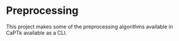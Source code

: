 # Preprocessing

This project makes some of the preprocessing algorithms available in CaPTk available as a CLI.